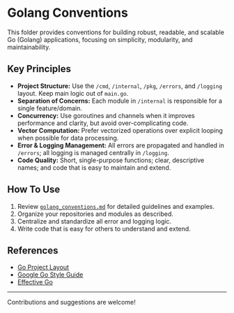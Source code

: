# Golang Conventions

This folder provides conventions for building robust, readable, and scalable Go (Golang) applications, focusing on simplicity, modularity, and maintainability.

## Key Principles

- **Project Structure:** Use the `/cmd`, `/internal`, `/pkg`, `/errors`, and `/logging` layout. Keep main logic out of `main.go`.
- **Separation of Concerns:** Each module in `/internal` is responsible for a single feature/domain.
- **Concurrency:** Use goroutines and channels when it improves performance and clarity, but avoid over-complicating code.
- **Vector Computation:** Prefer vectorized operations over explicit looping when possible for data processing.
- **Error & Logging Management:** All errors are propagated and handled in `/errors`; all logging is managed centrally in `/logging`.
- **Code Quality:** Short, single-purpose functions; clear, descriptive names; and code that is easy to maintain and extend.

## How To Use

1. Review [`golang_conventions.md`](golang_conventions.md) for detailed guidelines and examples.
2. Organize your repositories and modules as described.
3. Centralize and standardize all error and logging logic.
4. Write code that is easy for others to understand and extend.

## References

- [Go Project Layout](https://github.com/golang-standards/project-layout)
- [Google Go Style Guide](https://google.github.io/styleguide/go/decisions)
- [Effective Go](https://go.dev/doc/effective_go)

---

Contributions and suggestions are welcome!
